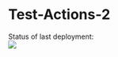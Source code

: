 # Test-Actions-2

Status of last deployment:<br>
<img src="https://github.com/lepkov/Test-Actions-2/actions/workflows/maven.yml/badge.svg?branch=main"><br>
